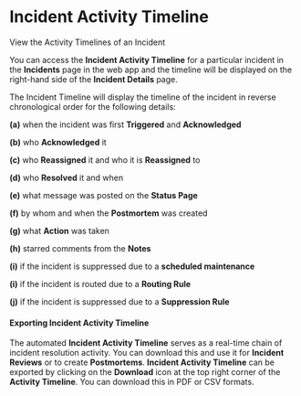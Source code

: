 # Incident Activity Timeline

View the Activity Timelines of an Incident

You can access the **Incident Activity Timeline** for a particular incident in the **Incidents** page in the web app and the timeline will be displayed on the right-hand side of the **Incident Details** page.

The Incident Timeline will display the timeline of the incident in reverse chronological order for the following details:

**(a)** when the incident was first **Triggered** and **Acknowledged**

**(b)** who **Acknowledged** it

**(c)** who **Reassigned** it and who it is **Reassigned** to

**(d)** who **Resolved** it and when

**(e)** what message was posted on the **Status Page**

**(f)** by whom and when the **Postmortem** was created

**(g)** what **Action** was taken

**(h)** starred comments from the **Notes**

**(i)** if the incident is suppressed due to a **scheduled maintenance**

**(i)** if the incident is routed due to a **Routing Rule**

**(j)** if the incident is suppressed due to a **Suppression Rule**

#### Exporting Incident Activity Timeline <a href="#exporting-incident-activity-timeline" id="exporting-incident-activity-timeline"></a>

The automated **Incident Activity Timeline** serves as a real-time chain of incident resolution activity. You can download this and use it for **Incident Reviews** or to create **Postmortems**. **Incident Activity Timeline** can be exported by clicking on the **Download** icon at the top right corner of the **Activity Timeline**. You can download this in PDF or CSV formats.
